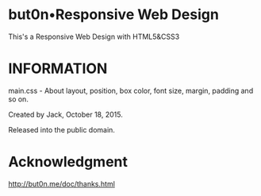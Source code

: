 but0n•Responsive Web Design
=====

This's a Responsive Web Design with HTML5&amp;CSS3

INFORMATION 
=====

main.css - About layout, position, box color, font size, margin, padding and so on.

Created by Jack, October 18, 2015.

Released into the public domain.

Acknowledgment
=====
http://but0n.me/doc/thanks.html
